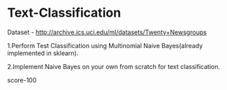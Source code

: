 # Text-Classification
Dataset - http://archive.ics.uci.edu/ml/datasets/Twenty+Newsgroups


1.Perform Test Classification using Multinomial Naive Bayes(already implemented in sklearn).

2.Implement Naive Bayes on your own from scratch for text classification. 


score-100
